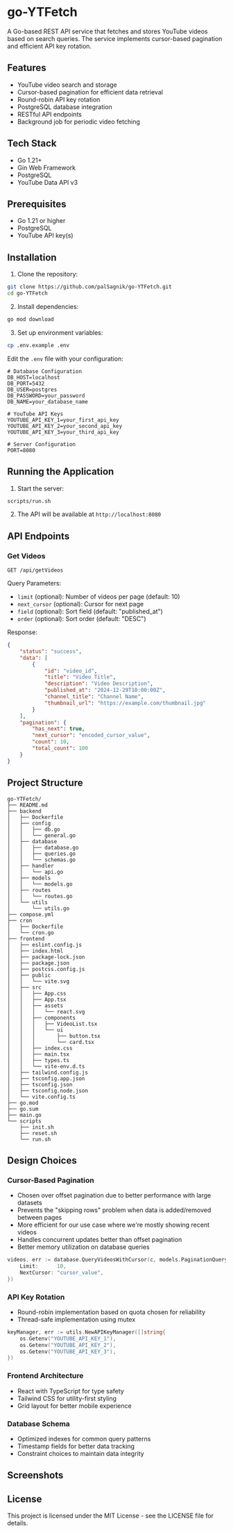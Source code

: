 # go-YTFetch

A Go-based REST API service that fetches and stores YouTube videos based on search queries. The service implements cursor-based pagination and efficient API key rotation.

## Features

- YouTube video search and storage
- Cursor-based pagination for efficient data retrieval
- Round-robin API key rotation
- PostgreSQL database integration
- RESTful API endpoints
- Background job for periodic video fetching

## Tech Stack

- Go 1.21+
- Gin Web Framework
- PostgreSQL
- YouTube Data API v3

## Prerequisites

- Go 1.21 or higher
- PostgreSQL
- YouTube API key(s)

## Installation

1. Clone the repository:
```bash
git clone https://github.com/palSagnik/go-YTFetch.git
cd go-YTFetch
```

2. Install dependencies:
```bash
go mod download
```

3. Set up environment variables:
```bash
cp .env.example .env
```

Edit the `.env` file with your configuration:
```env
# Database Configuration
DB_HOST=localhost
DB_PORT=5432
DB_USER=postgres
DB_PASSWORD=your_password
DB_NAME=your_database_name

# YouTube API Keys
YOUTUBE_API_KEY_1=your_first_api_key
YOUTUBE_API_KEY_2=your_second_api_key
YOUTUBE_API_KEY_3=your_third_api_key

# Server Configuration
PORT=8080
```


## Running the Application

1. Start the server:
```bash
scripts/run.sh
```

2. The API will be available at `http://localhost:8080`

## API Endpoints

### Get Videos
```
GET /api/getVideos
```

Query Parameters:
- `limit` (optional): Number of videos per page (default: 10)
- `next_cursor` (optional): Cursor for next page
- `field` (optional): Sort field (default: "published_at")
- `order` (optional): Sort order (default: "DESC")

Response:
```json
{
    "status": "success",
    "data": [
        {
            "id": "video_id",
            "title": "Video Title",
            "description": "Video Description",
            "published_at": "2024-12-29T10:00:00Z",
            "channel_title": "Channel Name",
            "thumbnail_url": "https://example.com/thumbnail.jpg"
        }
    ],
    "pagination": {
        "has_next": true,
        "next_cursor": "encoded_cursor_value",
        "count": 10,
        "total_count": 100
    }
}
```

## Project Structure

```
go-YTFetch/
├── README.md
├── backend
│   ├── Dockerfile
│   ├── config
│   │   ├── db.go
│   │   └── general.go
│   ├── database
│   │   ├── database.go
│   │   ├── queries.go
│   │   └── schemas.go
│   ├── handler
│   │   └── api.go
│   ├── models
│   │   └── models.go
│   ├── routes
│   │   └── routes.go
│   └── utils
│       └── utils.go
├── compose.yml
├── cron
│   ├── Dockerfile
│   └── cron.go
├── frontend
│   ├── eslint.config.js
│   ├── index.html
│   ├── package-lock.json
│   ├── package.json
│   ├── postcss.config.js
│   ├── public
│   │   └── vite.svg
│   ├── src
│   │   ├── App.css
│   │   ├── App.tsx
│   │   ├── assets
│   │   │   └── react.svg
│   │   ├── components
│   │   │   ├── VideoList.tsx
│   │   │   └── ui
│   │   │       ├── button.tsx
│   │   │       └── card.tsx
│   │   ├── index.css
│   │   ├── main.tsx
│   │   ├── types.ts
│   │   └── vite-env.d.ts
│   ├── tailwind.config.js
│   ├── tsconfig.app.json
│   ├── tsconfig.json
│   ├── tsconfig.node.json
│   └── vite.config.ts
├── go.mod
├── go.sum
├── main.go
└── scripts
    ├── init.sh
    ├── reset.sh
    └── run.sh
```

## Design Choices

### Cursor-Based Pagination
- Chosen over offset pagination due to better performance with large datasets
- Prevents the "skipping rows" problem when data is added/removed between pages
- More efficient for our use case where we're mostly showing recent videos
- Handles concurrent updates better than offset pagination
- Better memory utilization on database queries
```go
videos, err := database.QueryVideosWithCursor(c, models.PaginationQuery{
    Limit:      10,
    NextCursor: "cursor_value",
})
```

### API Key Rotation
- Round-robin implementation based on quota chosen for reliability
- Thread-safe implementation using mutex
```go
keyManager, err := utils.NewAPIKeyManager([]string{
    os.Getenv("YOUTUBE_API_KEY_1"),
    os.Getenv("YOUTUBE_API_KEY_2"),
    os.Getenv("YOUTUBE_API_KEY_3"),
})
```
### Frontend Architecture
- React with TypeScript for type safety
- Tailwind CSS for utility-first styling
- Grid layout for better mobile experience

### Database Schema
- Optimized indexes for common query patterns
- Timestamp fields for better data tracking
- Constraint choices to maintain data integrity

## Screenshots

## License

This project is licensed under the MIT License - see the LICENSE file for details.